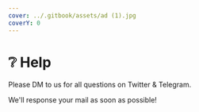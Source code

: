 ```yaml
---
cover: ../.gitbook/assets/ad (1).jpg
coverY: 0
---
```


# ❔ Help

Please DM to us for all questions on Twitter & Telegram.

We'll response your mail as soon as possible!
